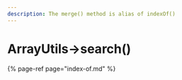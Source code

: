 ```yaml
---
description: The merge() method is alias of indexOf()
---
```


# ArrayUtils-&gt;search\(\)

{% page-ref page="index-of.md" %}



